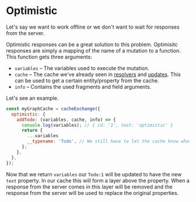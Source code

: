 # Optimistic

Let's say we want to work offline or we don't want to wait for
responses from the server.

Optimistic responses can be a great solution to this problem. Optimisitc
responses are simply a mapping of the name of a mutation to a function.
This function gets three
arguments:

- `variables` – The variables used to execute the mutation.
- `cache` – The cache we've already seen in [resolvers](./resolvers.md) and
  [updates](./updates.md). This can be used to get a certain entity/property
  from the cache.
- `info` – Contains the used fragments and field arguments.

Let's see an example.

```js
const myGraphCache = cacheExchange({
  optimistic: {
    addTodo: (variables, cache, info) => {
      console.log(variables); // { id: '1', text: 'optimistic' }
      return {
        ...variables
        __typename: 'Todo', // We still have to let the cache know what entity we are on.
      };
    },
  },
});
```

Now that we return `variables` our `Todo:1` will be updated to have
the new `text` property. In our cache this will form a layer above
the property. When a response from the server comes in this layer
will be removed and the response from the server will be used to
replace the original properties.
